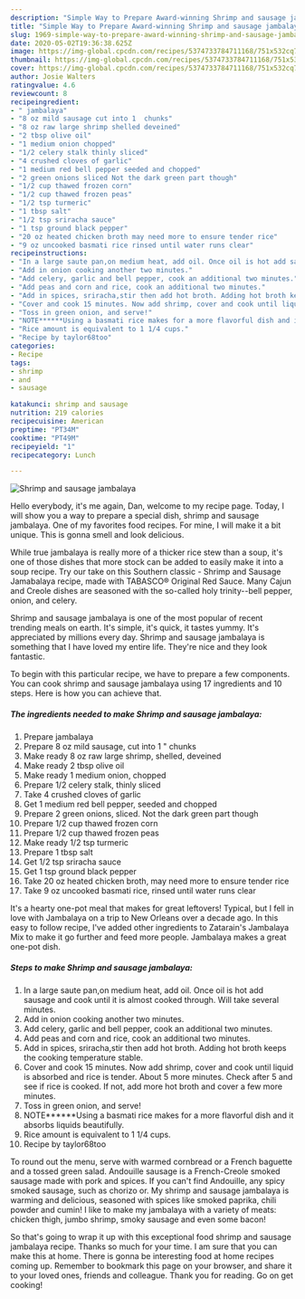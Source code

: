 ```yaml
---
description: "Simple Way to Prepare Award-winning Shrimp and sausage jambalaya"
title: "Simple Way to Prepare Award-winning Shrimp and sausage jambalaya"
slug: 1969-simple-way-to-prepare-award-winning-shrimp-and-sausage-jambalaya
date: 2020-05-02T19:36:38.625Z
image: https://img-global.cpcdn.com/recipes/5374733784711168/751x532cq70/shrimp-and-sausage-jambalaya-recipe-main-photo.jpg
thumbnail: https://img-global.cpcdn.com/recipes/5374733784711168/751x532cq70/shrimp-and-sausage-jambalaya-recipe-main-photo.jpg
cover: https://img-global.cpcdn.com/recipes/5374733784711168/751x532cq70/shrimp-and-sausage-jambalaya-recipe-main-photo.jpg
author: Josie Walters
ratingvalue: 4.6
reviewcount: 8
recipeingredient:
- " jambalaya"
- "8 oz mild sausage cut into 1  chunks"
- "8 oz raw large shrimp shelled deveined"
- "2 tbsp olive oil"
- "1 medium onion chopped"
- "1/2 celery stalk thinly sliced"
- "4 crushed cloves of garlic"
- "1 medium red bell pepper seeded and chopped"
- "2 green onions sliced Not the dark green part though"
- "1/2 cup thawed frozen corn"
- "1/2 cup thawed frozen peas"
- "1/2 tsp turmeric"
- "1 tbsp salt"
- "1/2 tsp sriracha sauce"
- "1 tsp ground black pepper"
- "20 oz heated chicken broth may need more to ensure tender rice"
- "9 oz uncooked basmati rice rinsed until water runs clear"
recipeinstructions:
- "In a large saute pan,on medium heat, add oil. Once oil is hot add sausage and cook until it is almost cooked through. Will take several minutes."
- "Add in onion cooking another two minutes."
- "Add celery, garlic and bell pepper, cook an additional two minutes."
- "Add peas and corn and rice, cook an additional two minutes."
- "Add in spices, sriracha,stir then add hot broth. Adding hot broth keeps the cooking temperature stable."
- "Cover and cook 15 minutes. Now add shrimp, cover and cook until liquid is absorbed and rice is tender. About 5 more minutes. Check after 5 and see if rice is cooked. If not, add more hot broth and cover a few more minutes."
- "Toss in green onion, and serve!"
- "NOTE******Using a basmati rice makes for a more flavorful dish and it absorbs liquids beautifully."
- "Rice amount is equivalent to 1 1/4 cups."
- "Recipe by taylor68too"
categories:
- Recipe
tags:
- shrimp
- and
- sausage

katakunci: shrimp and sausage 
nutrition: 219 calories
recipecuisine: American
preptime: "PT34M"
cooktime: "PT49M"
recipeyield: "1"
recipecategory: Lunch

---
```



![Shrimp and sausage jambalaya](https://img-global.cpcdn.com/recipes/5374733784711168/751x532cq70/shrimp-and-sausage-jambalaya-recipe-main-photo.jpg)

Hello everybody, it's me again, Dan, welcome to my recipe page. Today, I will show you a way to prepare a special dish, shrimp and sausage jambalaya. One of my favorites food recipes. For mine, I will make it a bit unique. This is gonna smell and look delicious.

While true jambalaya is really more of a thicker rice stew than a soup, it&#39;s one of those dishes that more stock can be added to easily make it into a soup recipe. Try our take on this Southern classic - Shrimp and Sausage Jamabalaya recipe, made with TABASCO® Original Red Sauce. Many Cajun and Creole dishes are seasoned with the so-called holy trinity--bell pepper, onion, and celery.

Shrimp and sausage jambalaya is one of the most popular of recent trending meals on earth. It's simple, it's quick, it tastes yummy. It's appreciated by millions every day. Shrimp and sausage jambalaya is something that I have loved my entire life. They're nice and they look fantastic.


To begin with this particular recipe, we have to prepare a few components. You can cook shrimp and sausage jambalaya using 17 ingredients and 10 steps. Here is how you can achieve that.

<!--inarticleads1-->

##### The ingredients needed to make Shrimp and sausage jambalaya:

1. Prepare  jambalaya
1. Prepare 8 oz mild sausage, cut into 1 &#34; chunks
1. Make ready 8 oz raw large shrimp, shelled, deveined
1. Make ready 2 tbsp olive oil
1. Make ready 1 medium onion, chopped
1. Prepare 1/2 celery stalk, thinly sliced
1. Take 4 crushed cloves of garlic
1. Get 1 medium red bell pepper, seeded and chopped
1. Prepare 2 green onions, sliced. Not the dark green part though
1. Prepare 1/2 cup thawed frozen corn
1. Prepare 1/2 cup thawed frozen peas
1. Make ready 1/2 tsp turmeric
1. Prepare 1 tbsp salt
1. Get 1/2 tsp sriracha sauce
1. Get 1 tsp ground black pepper
1. Take 20 oz heated chicken broth, may need more to ensure tender rice
1. Take 9 oz uncooked basmati rice, rinsed until water runs clear


It&#39;s a hearty one-pot meal that makes for great leftovers! Typical, but I fell in love with Jambalaya on a trip to New Orleans over a decade ago. In this easy to follow recipe, I&#39;ve added other ingredients to Zatarain&#39;s Jambalaya Mix to make it go further and feed more people. Jambalaya makes a great one-pot dish. 

<!--inarticleads2-->

##### Steps to make Shrimp and sausage jambalaya:

1. In a large saute pan,on medium heat, add oil. Once oil is hot add sausage and cook until it is almost cooked through. Will take several minutes.
1. Add in onion cooking another two minutes.
1. Add celery, garlic and bell pepper, cook an additional two minutes.
1. Add peas and corn and rice, cook an additional two minutes.
1. Add in spices, sriracha,stir then add hot broth. Adding hot broth keeps the cooking temperature stable.
1. Cover and cook 15 minutes. Now add shrimp, cover and cook until liquid is absorbed and rice is tender. About 5 more minutes. Check after 5 and see if rice is cooked. If not, add more hot broth and cover a few more minutes.
1. Toss in green onion, and serve!
1. NOTE******Using a basmati rice makes for a more flavorful dish and it absorbs liquids beautifully.
1. Rice amount is equivalent to 1 1/4 cups.
1. Recipe by taylor68too


To round out the menu, serve with warmed cornbread or a French baguette and a tossed green salad. Andouille sausage is a French-Creole smoked sausage made with pork and spices. If you can&#39;t find Andouille, any spicy smoked sausage, such as chorizo or. My shrimp and sausage jambalaya is warming and delicious, seasoned with spices like smoked paprika, chili powder and cumin! I like to make my jambalaya with a variety of meats: chicken thigh, jumbo shrimp, smoky sausage and even some bacon! 

So that's going to wrap it up with this exceptional food shrimp and sausage jambalaya recipe. Thanks so much for your time. I am sure that you can make this at home. There is gonna be interesting food at home recipes coming up. Remember to bookmark this page on your browser, and share it to your loved ones, friends and colleague. Thank you for reading. Go on get cooking!
